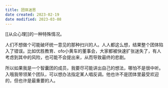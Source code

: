 ```yaml
---
title: 团体迷思
date created: 2023-02-19
date modified: 2023-03-08
---
```


[[从众心理]]的一种特殊情况。

人们不想做个可能破坏统一意见的那种扫兴的人。人人都这么想，结果整个团体陷入了错误。比如优胜教育、ofo小黄车的董事会，大家都被快速扩张迷失了，有人考虑到其中的风险，也可能不会提出来，从而导致最终的悲剧。

所以如果我是一个智囊团的成员，我要尽可能讲出自己的想法，哪怕不是很中听。入哦我带领某个团队，可以想办法指定某人唱反调。他也许不是团体里最受欢迎的，但也许是最重要的人。
